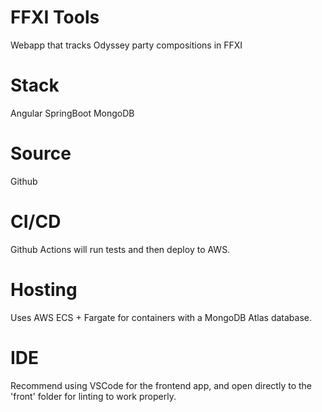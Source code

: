 # FFXI Tools
Webapp that tracks Odyssey party compositions in FFXI

# Stack
Angular
SpringBoot
MongoDB

# Source
Github

# CI/CD
Github Actions will run tests and then deploy to AWS.

# Hosting
Uses AWS ECS + Fargate for containers with a MongoDB Atlas database.

# IDE
Recommend using VSCode for the frontend app, and open directly to the 'front' folder for linting to work properly.